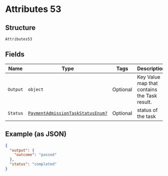 
# Attributes 53

## Structure

`Attributes53`

## Fields

| Name | Type | Tags | Description |
|  --- | --- | --- | --- |
| `Output` | `object` | Optional | Key Value map that contains the Task result. |
| `Status` | [`PaymentAdmissionTaskStatusEnum?`](../../doc/models/payment-admission-task-status-enum.md) | Optional | status of the task |

## Example (as JSON)

```json
{
  "output": {
    "outcome": "passed"
  },
  "status": "completed"
}
```

